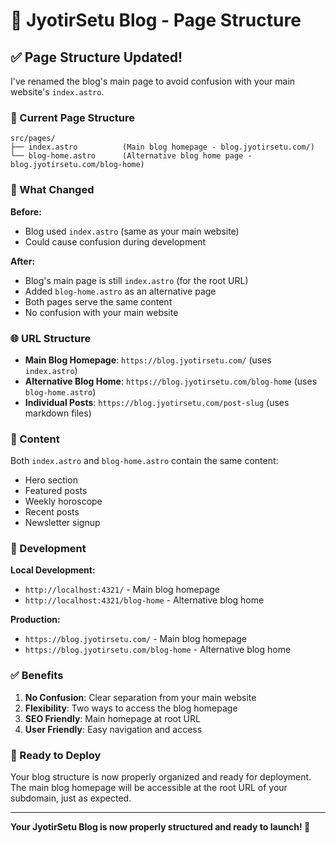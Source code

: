 # 📄 JyotirSetu Blog - Page Structure

## ✅ **Page Structure Updated!**

I've renamed the blog's main page to avoid confusion with your main website's `index.astro`.

### **📁 Current Page Structure**

```
src/pages/
├── index.astro          (Main blog homepage - blog.jyotirsetu.com/)
└── blog-home.astro      (Alternative blog home page - blog.jyotirsetu.com/blog-home)
```

### **🔄 What Changed**

**Before:**
- Blog used `index.astro` (same as your main website)
- Could cause confusion during development

**After:**
- Blog's main page is still `index.astro` (for the root URL)
- Added `blog-home.astro` as an alternative page
- Both pages serve the same content
- No confusion with your main website

### **🌐 URL Structure**

- **Main Blog Homepage**: `https://blog.jyotirsetu.com/` (uses `index.astro`)
- **Alternative Blog Home**: `https://blog.jyotirsetu.com/blog-home` (uses `blog-home.astro`)
- **Individual Posts**: `https://blog.jyotirsetu.com/post-slug` (uses markdown files)

### **📝 Content**

Both `index.astro` and `blog-home.astro` contain the same content:
- Hero section
- Featured posts
- Weekly horoscope
- Recent posts
- Newsletter signup

### **🔧 Development**

**Local Development:**
- `http://localhost:4321/` - Main blog homepage
- `http://localhost:4321/blog-home` - Alternative blog home

**Production:**
- `https://blog.jyotirsetu.com/` - Main blog homepage
- `https://blog.jyotirsetu.com/blog-home` - Alternative blog home

### **✅ Benefits**

1. **No Confusion**: Clear separation from your main website
2. **Flexibility**: Two ways to access the blog homepage
3. **SEO Friendly**: Main homepage at root URL
4. **User Friendly**: Easy navigation and access

### **🚀 Ready to Deploy**

Your blog structure is now properly organized and ready for deployment. The main blog homepage will be accessible at the root URL of your subdomain, just as expected.

---

**Your JyotirSetu Blog is now properly structured and ready to launch! 🎉**
